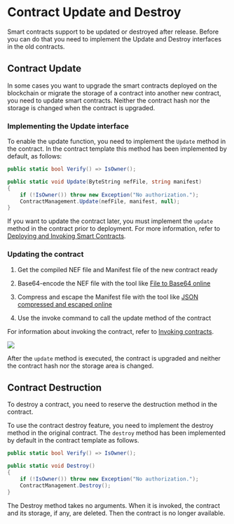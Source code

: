 # Contract Update and Destroy

Smart contracts support to be updated or destroyed after release. Before you can do that you need to implement the Update and Destroy interfaces in the old contracts.

## Contract Update

In some cases you want to upgrade the smart contracts deployed on the blockchain or migrate the storage of a contract into another new contract, you need to update smart contracts. Neither the contract hash nor the storage is changed when the contract is upgraded.

### Implementing the Update interface
To enable the update function, you need to implement the `Update` method in the contract. In the contract template this method has been implemented by default, as follows:

```cs
public static bool Verify() => IsOwner();

public static void Update(ByteString nefFile, string manifest)
{
    if (!IsOwner()) throw new Exception("No authorization.");
    ContractManagement.Update(nefFile, manifest, null);
}
```

If you want to update the contract later, you must implement the `update` method in the contract prior to deployment. For more information, refer to [Deploying and Invoking Smart Contracts](../deploy/deploy.md).

### Updating the contract
1. Get the compiled NEF file and Manifest file of the new contract ready

2. Base64-encode the NEF file with the tool like [File to Base64 online](https://www.hitoy.org/tool/file_base64.php)

3. Compress and escape the Manifest file with the tool like [JSON compressed and escaped online](http://www.bejson.com/zhuanyi/)

4. Use the invoke command to call the update method of the contract


For information about invoking the contract, refer to [Invoking contracts](../deploy/invoke.md).

![](../assets/update.png)

After the `update` method is executed, the contract is upgraded and neither the contract hash nor the storage area is changed.

## Contract Destruction

To destroy a contract, you need to reserve the destruction method in the contract.

To use the contract destroy feature, you need to implement the destroy method in the original contract. The `destroy` method has been implemented by default in the contract template as follows.

```cs
public static bool Verify() => IsOwner();

public static void Destroy()
{
    if (!IsOwner()) throw new Exception("No authorization.");
    ContractManagement.Destroy();
}
```

The Destroy method takes no arguments. When it is invoked, the contract and its storage, if any, are deleted. Then the contract is no longer available.



